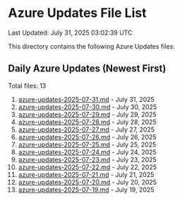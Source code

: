 # Azure Updates File List

Last Updated: July 31, 2025 03:02:39 UTC

This directory contains the following Azure Updates files:

## Daily Azure Updates (Newest First)

Total files: 13

1. [azure-updates-2025-07-31.md](./azure-updates-2025-07-31.md) - July 31, 2025
2. [azure-updates-2025-07-30.md](./azure-updates-2025-07-30.md) - July 30, 2025
3. [azure-updates-2025-07-29.md](./azure-updates-2025-07-29.md) - July 29, 2025
4. [azure-updates-2025-07-28.md](./azure-updates-2025-07-28.md) - July 28, 2025
5. [azure-updates-2025-07-27.md](./azure-updates-2025-07-27.md) - July 27, 2025
6. [azure-updates-2025-07-26.md](./azure-updates-2025-07-26.md) - July 26, 2025
7. [azure-updates-2025-07-25.md](./azure-updates-2025-07-25.md) - July 25, 2025
8. [azure-updates-2025-07-24.md](./azure-updates-2025-07-24.md) - July 24, 2025
9. [azure-updates-2025-07-23.md](./azure-updates-2025-07-23.md) - July 23, 2025
10. [azure-updates-2025-07-22.md](./azure-updates-2025-07-22.md) - July 22, 2025
11. [azure-updates-2025-07-21.md](./azure-updates-2025-07-21.md) - July 21, 2025
12. [azure-updates-2025-07-20.md](./azure-updates-2025-07-20.md) - July 20, 2025
13. [azure-updates-2025-07-19.md](./azure-updates-2025-07-19.md) - July 19, 2025

